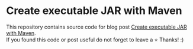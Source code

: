 # Create executable JAR with Maven
This repository contains source code for blog post [Create executable JAR with Maven](https://hubertwo.dev/posts/devops/maven-create-executable-jar/). \
If you found this code or post useful do not forget to leave a ⭐️  Thanks! :)
